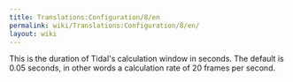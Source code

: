 ```yaml
---
title: Translations:Configuration/8/en
permalink: wiki/Translations:Configuration/8/en/
layout: wiki
---
```


This is the duration of Tidal's calculation window in seconds. The
default is 0.05 seconds, in other words a calculation rate of 20 frames
per second.
